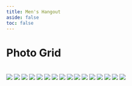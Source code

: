 ```yaml
---
title: Men's Hangout
aside: false
toc: false
---
```



<div class="text-center p-10">
    <h1 class="font-bold text-4xl mb-4">Photo Grid</h1>
    <h1 class="text-3xl"></h1>
</div>



<div class="p-5 sm:p-8">
    <div class="columns-1 gap-5 sm:columns-2 sm:gap-8 md:columns-3 lg:columns-3 [&>img:not(:first-child)]:mt-8">
        <img src="/WhatsApp Image 2025-08-13 at 17.53.39_bd17495b.webp"/>
        <img src="/IMG-20250813-WA0002.webp"/>
        <img src="/IMG-20250813-WA0003.webp"/>
        <img src="/IMG-20250813-WA0004.webp"/>
        <img src="/IMG-20250813-WA0005.webp"/>
        <img src="https://images.unsplash.com/photo-1475518112798-86ae358241eb?crop=entropy&cs=tinysrgb&fit=max&fm=jpg&ixid=M3w0NzEyNjZ8MHwxfHNlYXJjaHwxMHx8Y2F0fGVufDB8MHx8fDE3MjE4MjIxNzl8MA&ixlib=rb-4.0.3&q=80&w=1080"/>
        <img src="https://images.unsplash.com/photo-1498100152307-ce63fd6c5424?crop=entropy&cs=tinysrgb&fit=max&fm=jpg&ixid=M3w0NzEyNjZ8MHwxfHNlYXJjaHwxMXx8Y2F0fGVufDB8MHx8fDE3MjE4MjIxNzl8MA&ixlib=rb-4.0.3&q=80&w=1080"/>
        <img src="https://images.unsplash.com/photo-1503777119540-ce54b422baff?crop=entropy&cs=tinysrgb&fit=max&fm=jpg&ixid=M3w0NzEyNjZ8MHwxfHNlYXJjaHw5fHxjYXQlMjB3aGl0ZXxlbnwwfDF8fHwxNzIxODIyMzU3fDA&ixlib=rb-4.0.3&q=80&w=1080"/>
        <img src="https://images.unsplash.com/photo-1533743983669-94fa5c4338ec?crop=entropy&cs=tinysrgb&fit=max&fm=jpg&ixid=M3w0NzEyNjZ8MHwxfHNlYXJjaHw4fHxjYXR8ZW58MHwwfHx8MTcyMTgyMjE3OXww&ixlib=rb-4.0.3&q=80&w=1080"/>
        <img src="https://images.unsplash.com/photo-1502083896352-259ab9e342d7?crop=entropy&cs=tinysrgb&fit=max&fm=jpg&ixid=M3w0NzEyNjZ8MHwxfHNlYXJjaHwxMnx8Y2F0fGVufDB8MHx8fDE3MjE4MjIxNzl8MA&ixlib=rb-4.0.3&q=80&w=1080"/>
        <img src="https://images.unsplash.com/photo-1708791793972-cf97ef3c01c4?crop=entropy&cs=tinysrgb&fit=max&fm=jpg&ixid=M3w0NzEyNjZ8MHwxfHNlYXJjaHwxfHxjYXQlMjB3aGl0ZXxlbnwwfDB8fHwxNzIxODIyMjkwfDA&ixlib=rb-4.0.3&q=80&w=1080"/>
        <img src="https://images.unsplash.com/photo-1516470544373-df3edeb89d80?crop=entropy&cs=tinysrgb&fit=max&fm=jpg&ixid=M3w0NzEyNjZ8MHwxfHNlYXJjaHw4fHxjYXQlMjB3aGl0ZXxlbnwwfDB8fHwxNzIxODIyMjkwfDA&ixlib=rb-4.0.3&q=80&w=1080"/>
        <img src="https://images.unsplash.com/photo-1472491235688-bdc81a63246e?crop=entropy&cs=tinysrgb&fit=max&fm=jpg&ixid=M3w0NzEyNjZ8MHwxfHNlYXJjaHwxfHxjYXR8ZW58MHwwfHx8MTcyMTgyMjE3OXww&ixlib=rb-4.0.3&q=80&w=1080"/>
        <img src="https://images.unsplash.com/photo-1478098711619-5ab0b478d6e6?crop=entropy&cs=tinysrgb&fit=max&fm=jpg&ixid=M3w0NzEyNjZ8MHwxfHNlYXJjaHw1fHxjYXR8ZW58MHwwfHx8MTcyMTgyMjE3OXww&ixlib=rb-4.0.3&q=80&w=1080"/>
        <img src="https://images.unsplash.com/photo-1517451330947-7809dead78d5?crop=entropy&cs=tinysrgb&fit=max&fm=jpg&ixid=M3w0NzEyNjZ8MHwxfHNlYXJjaHw5fHxjYXR8ZW58MHwwfHx8MTcyMTgyMjE3OXww&ixlib=rb-4.0.3&q=80&w=1080"/>
        <img src="https://images.unsplash.com/photo-1515002246390-7bf7e8f87b54?crop=entropy&cs=tinysrgb&fit=max&fm=jpg&ixid=M3w0NzEyNjZ8MHwxfHNlYXJjaHwxM3x8Y2F0fGVufDB8MHx8fDE3MjE4MjIxNzl8MA&ixlib=rb-4.0.3&q=80&w=1080"/>
    </div>
</div>

<!--credit by Surjith S M -->